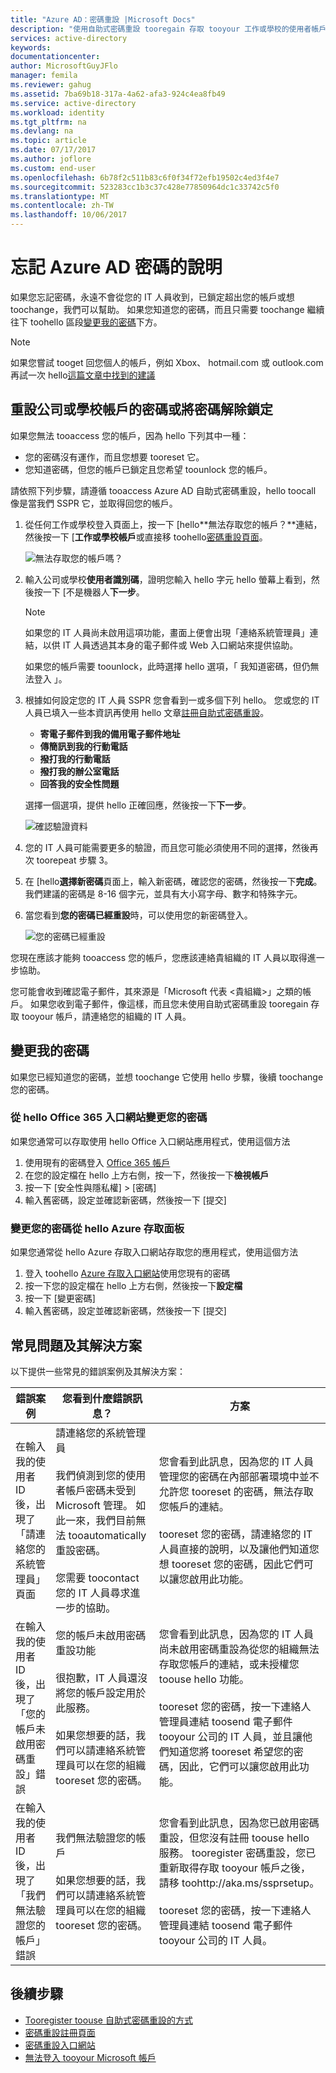 ```yaml
---
title: "Azure AD：密碼重設 |Microsoft Docs"
description: "使用自助式密碼重設 tooregain 存取 tooyour 工作或學校的使用者帳戶"
services: active-directory
keywords: 
documentationcenter: 
author: MicrosoftGuyJFlo
manager: femila
ms.reviewer: gahug
ms.assetid: 7ba69b18-317a-4a62-afa3-924c4ea8fb49
ms.service: active-directory
ms.workload: identity
ms.tgt_pltfrm: na
ms.devlang: na
ms.topic: article
ms.date: 07/17/2017
ms.author: joflore
ms.custom: end-user
ms.openlocfilehash: 6b78f2c511b83c6f0f34f72efb19502c4ed3f4e7
ms.sourcegitcommit: 523283cc1b3c37c428e77850964dc1c33742c5f0
ms.translationtype: MT
ms.contentlocale: zh-TW
ms.lasthandoff: 10/06/2017
---
```

# <a name="help-i-forgot-my-azure-ad-password"></a>忘記 Azure AD 密碼的說明

如果您忘記密碼，永遠不會從您的 IT 人員收到，已鎖定超出您的帳戶或想 toochange，我們可以幫助。 如果您知道您的密碼，而且只需要 toochange 繼續往下 toohello 區段[變更我的密碼](#change-my-password)下方。

   > [!NOTE]
   > 如果您嘗試 tooget 回您個人的帳戶，例如 Xbox、 hotmail.com 或 outlook.com 再試一次 hello[這篇文章中找到的建議](https://support.microsoft.com/help/12429/microsoft-account-sign-in-cant)
   >

## <a name="reset-or-unlock-my-password-for-a-work-or-school-account"></a>重設公司或學校帳戶的密碼或將密碼解除鎖定

如果您無法 tooaccess 您的帳戶，因為 hello 下列其中一種：

* 您的密碼沒有運作，而且您想要 tooreset 它。
* 您知道密碼，但您的帳戶已鎖定且您希望 toounlock 您的帳戶。

請依照下列步驟，請遵循 tooaccess Azure AD 自助式密碼重設，hello toocall 像是當我們 SSPR 它，並取得回您的帳戶。

1. 從任何工作或學校登入頁面上，按一下 [hello**無法存取您的帳戶？**連結，然後按一下 [**工作或學校帳戶**或直接移 toohello[密碼重設頁面](https://passwordreset.microsoftonline.com/)。

    ![無法存取您的帳戶嗎？][Login]

2. 輸入公司或學校**使用者識別碼**，證明您輸入 hello 字元 hello 螢幕上看到，然後按一下 [不是機器人**下一步**。

   > [!NOTE]
   > 如果您的 IT 人員尚未啟用這項功能，畫面上便會出現「連絡系統管理員」連結，以供 IT 人員透過其本身的電子郵件或 Web 入口網站來提供協助。
   > 
   > 如果您的帳戶需要 toounlock，此時選擇 hello 選項，「 我知道密碼，但仍無法登入 」。
   > 

3. 根據如何設定您的 IT 人員 SSPR 您會看到一或多個下列 hello。 您或您的 IT 人員已填入一些本資訊再使用 hello 文章[註冊自助式密碼重設](active-directory-passwords-reset-register.md)。

   * **寄電子郵件到我的備用電子郵件地址**
   * **傳簡訊到我的行動電話**
   * **撥打我的行動電話**
   * **撥打我的辦公室電話**
   * **回答我的安全性問題**

   選擇一個選項，提供 hello 正確回應，然後按一下**下一步**。

   ![確認驗證資料][Verification]

4. 您的 IT 人員可能需要更多的驗證，而且您可能必須使用不同的選擇，然後再次 toorepeat 步驟 3。
5. 在 [hello**選擇新密碼**頁面上，輸入新密碼，確認您的密碼，然後按一下**完成**。 我們建議的密碼是 8-16 個字元，並具有大小寫字母、數字和特殊字元。
6. 當您看到**您的密碼已經重設**時，可以使用您的新密碼登入。

    ![您的密碼已經重設][Complete]

您現在應該才能夠 tooaccess 您的帳戶，您應該連絡貴組織的 IT 人員以取得進一步協助。

您可能會收到確認電子郵件，其來源是「Microsoft 代表 \<貴組織>」之類的帳戶。 如果您收到電子郵件，像這樣，而且您未使用自助式密碼重設 tooregain 存取 tooyour 帳戶，請連絡您的組織的 IT 人員。

## <a name="change-my-password"></a>變更我的密碼

如果您已經知道您的密碼，並想 toochange 它使用 hello 步驟，後續 toochange 您的密碼。

### <a name="change-your-password-from-hello-office-365-portal"></a>從 hello Office 365 入口網站變更您的密碼

如果您通常可以存取使用 hello Office 入口網站應用程式，使用這個方法

1. 使用現有的密碼登入 [Office 365 帳戶](https://www.office.com)
2. 在您的設定檔在 hello 上方右側，按一下，然後按一下**檢視帳戶**
3. 按一下 [安全性與隱私權] > [密碼]
4. 輸入舊密碼，設定並確認新密碼，然後按一下 [提交]

### <a name="change-your-password-from-hello-azure-access-panel"></a>變更您的密碼從 hello Azure 存取面板

如果您通常從 hello Azure 存取入口網站存取您的應用程式，使用這個方法

1. 登入 toohello [Azure 存取入口網站](https://myapps.microsoft.com/)使用您現有的密碼
2. 按一下您的設定檔在 hello 上方右側，然後按一下**設定檔**
3. 按一下 [變更密碼]
4. 輸入舊密碼，設定並確認新密碼，然後按一下 [提交]

## <a name="common-problems-and-their-solutions"></a>常見問題及其解決方案

 以下提供一些常見的錯誤案例及其解決方案：

| 錯誤案例| 您看到什麼錯誤訊息？| 方案 |
| --- | --- | --- |
| 在輸入我的使用者 ID 後，出現了「請連絡您的系統管理員」頁面 | 請連絡您的系統管理員 <br> <br> 我們偵測到您的使用者帳戶密碼未受到 Microsoft 管理。 如此一來，我們目前無法 tooautomatically 重設密碼。 <br> <br> 您需要 toocontact 您的 IT 人員尋求進一步的協助。 | 您會看到此訊息，因為您的 IT 人員管理您的密碼在內部部署環境中並不允許您 tooreset 的密碼，無法存取您帳戶的連結。 <br> <br> tooreset 您的密碼，請連絡您的 IT 人員直接的說明，以及讓他們知道您想 tooreset 您的密碼，因此它們可以讓您啟用此功能。|
| 在輸入我的使用者 ID 後，出現了「您的帳戶未啟用密碼重設」錯誤 | 您的帳戶未啟用密碼重設功能 <br> <br> 很抱歉，IT 人員還沒將您的帳戶設定用於此服務。 <br> <br> 如果您想要的話，我們可以請連絡系統管理員可以在您的組織 tooreset 您的密碼。 | 您會看到此訊息，因為您的 IT 人員尚未啟用密碼重設為從您的組織無法存取您帳戶的連結，或未授權您 toouse hello 功能。 <br> <br> tooreset 您的密碼，按一下連絡人管理員連結 toosend 電子郵件 tooyour 公司的 IT 人員，並且讓他們知道您將 tooreset 希望您的密碼，因此，它們可以讓您啟用此功能。 |
| 在輸入我的使用者 ID 後，出現了「我們無法驗證您的帳戶」錯誤 | 我們無法驗證您的帳戶 <br> <br> 如果您想要的話，我們可以請連絡系統管理員可以在您的組織 tooreset 您的密碼。 | 您會看到此訊息，因為您已啟用密碼重設，但您沒有註冊 toouse hello 服務。 tooregister 密碼重設，您已重新取得存取 tooyour 帳戶之後，請移 toohttp://aka.ms/ssprsetup。 <br> <br> tooreset 您的密碼，按一下連絡人管理員連結 toosend 電子郵件 tooyour 公司的 IT 人員。 |

## <a name="next-steps"></a>後續步驟

* [Tooregister toouse 自助式密碼重設的方式](active-directory-passwords-reset-register.md)
* [密碼重設註冊頁面](http://aka.ms/ssprsetup)
* [密碼重設入口網站](https://passwordreset.microsoftonline.com/)
* [無法登入 tooyour Microsoft 帳戶](https://support.microsoft.com/help/12429/microsoft-account-sign-in-cant)

[Login]: ./media/active-directory-passwords-update-your-own-password/reset-1-login.png "登入頁面 [無法存取您的帳戶嗎?]"
[Verification]: ./media/active-directory-passwords-update-your-own-password/reset-2-verification.png "確認驗證資料"
[Change]: ./media/active-directory-passwords-update-your-own-password/reset-3-change.png "變更密碼"
[Complete]: ./media/active-directory-passwords-update-your-own-password/reset-4-complete.png "密碼已經重設"
